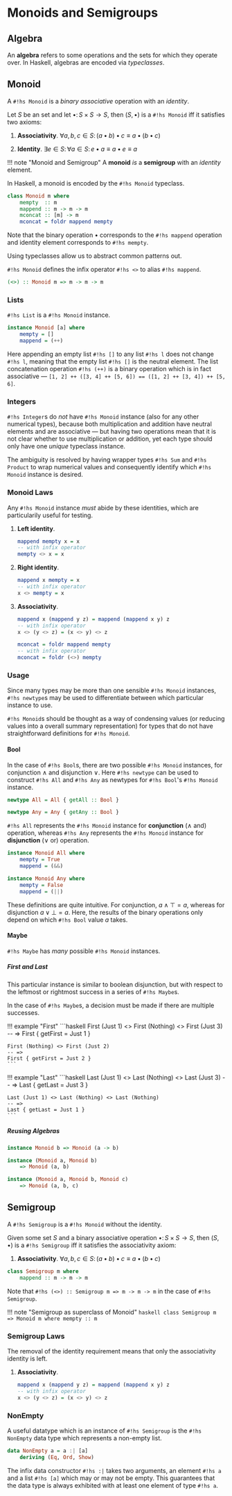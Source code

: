 # Monoids and Semigroups

## Algebra

An **algebra** refers to some operations and the sets for which they operate
over. In Haskell, algebras are encoded via *typeclasses*.

## Monoid

A `#!hs Monoid` is a *binary associative* operation with an *identity*.

Let $S$ be an set and let $\bullet \colon S \times S \to S$, then $(S, \bullet)$ is
a `#!hs Monoid` iff it satisfies two axioms:

1. **Associativity**.
    $\forall a, b, c \in S \colon (a \bullet b) \bullet c \equiv a \bullet (b \bullet c)$

2. **Identity**.
    $\exists e \in S \colon \forall a \in S \colon e \bullet a \equiv a \bullet e \equiv a$

!!! note "Monoid and Semigroup"
    A **monoid** *is* a **semigroup** with an *identity* element.

In Haskell, a monoid is encoded by the `#!hs Monoid` typeclass.

```haskell
class Monoid m where
    mempty  :: m
    mappend :: m -> m -> m
    mconcat :: [m] -> m
    mconcat = foldr mappend mempty
```

Note that the binary operation $\bullet$ corresponds to the `#!hs mappend`
operation and identity element corresponds to `#!hs mempty`.

Using typeclasses allow us to abstract common patterns out.

`#!hs Monoid` defines the infix operator `#!hs <>` to alias `#!hs mappend`.

```haskell
(<>) :: Monoid m => m -> m -> m
```

### Lists

`#!hs List` is a `#!hs Monoid` instance.

```haskell
instance Monoid [a] where
    mempty = []
    mappend = (++)
```

Here appending an empty list `#!hs []` to any list `#!hs l` does not change 
`#!hs l`, meaning that the empty list `#!hs []` is the neutral element. The list 
concatenation operation `#!hs (++)` is a binary operation which is in fact
associative — `[1, 2] ++ ([3, 4] ++ [5, 6]) == ([1, 2] ++ [3, 4]) ++ [5, 6]`.

### Integers

`#!hs Integer`s do *not* have `#!hs Monoid` instance (also for any other
numerical types), because both multiplication and addition have neutral
elements and are associative — but having two operations mean that it is not
clear whether to use multiplication or addition, yet each type should only
have one *unique* typeclass instance.

The ambiguity is resolved by having wrapper types `#!hs Sum` and `#!hs Product`
to wrap numerical values and consequently identify which `#!hs Monoid` instance
is desired.

### Monoid Laws

Any `#!hs Monoid` instance *must* abide by these identities, which are 
particularily useful for testing.

1. **Left identity**.

    ```haskell
    mappend mempty x = x
    -- with infix operator
    mempty <> x = x
    ```

2. **Right identity**.

    ```haskell
    mappend x mempty = x
    -- with infix operator
    x <> mempty = x
    ```

3. **Associativity**.

    ```haskell
    mappend x (mappend y z) = mappend (mappend x y) z
    -- with infix operator
    x <> (y <> z) = (x <> y) <> z

    mconcat = foldr mappend mempty
    -- with infix operator
    mconcat = foldr (<>) mempty
    ```

### Usage

Since many types may be more than one sensible `#!hs Monoid` instances,
`#!hs newtype`s may be used to differentiate between which particular instance
to use.

`#!hs Monoid`s should be thought as a way of condensing values (or reducing
values into a overall summary representation) for types that do not have
straightforward definitions for `#!hs Monoid`.

#### Bool

In the case of `#!hs Bool`s, there are two possible `#!hs Monoid` instances,
for conjunction $\land$ and disjunction $\lor$. Here `#!hs newtype` can be
used to construct `#!hs All` and `#!hs Any` as newtypes for `#!hs Bool`'s
`#!hs Monoid` instance.

```haskell
newtype All = All { getAll :: Bool }

newtype Any = Any { getAny :: Bool }
```

`#!hs All` represents the `#!hs Monoid` instance for **conjunction** ($\land$ 
and) operation, whereas `#!hs Any` represents the `#!hs Monoid` instance for
**disjunction** ($\lor$ or) operation.

```haskell
instance Monoid All where
    mempty = True
    mappend = (&&)

instance Monoid Any where
    mempty = False
    mappend = (||)
```

These definitions are quite intuitive. For conjunction, $a \land \top = a$,
whereas for disjunction $a \lor \bot = a$. Here, the results of the binary
operations only depend on which `#!hs Bool` value $a$ takes.

#### Maybe

`#!hs Maybe` has *many* possible `#!hs Monoid` instances.

##### First and Last

This particular instance is similar to boolean disjunction, but with respect to
the leftmost or rightmost success in a series of `#!hs Maybe`s.

In the case of `#!hs Maybe`s, a decision must be made if there are multiple
successes.

!!! example "First"
    ```haskell
    First (Just 1) <> First (Nothing) <> First (Just 3)
    -- => 
    First { getFirst = Just 1 }

    First (Nothing) <> First (Just 2)
    -- =>
    First { getFirst = Just 2 }
    ```

!!! example "Last"
    ```haskell
    Last (Just 1) <> Last (Nothing) <> Last (Just 3)
    -- => 
    Last { getLast = Just 3 }

    Last (Just 1) <> Last (Nothing) <> Last (Nothing)
    -- =>
    Last { getLast = Just 1 }
    ```

##### Reusing Algebras

```haskell
instance Monoid b => Monoid (a -> b)

instance (Monoid a, Monoid b)
    => Monoid (a, b)

instance (Monoid a, Monoid b, Monoid c)
    => Monoid (a, b, c)
```

## Semigroup

A `#!hs Semigroup` is a `#!hs Monoid` without the identity.

Given some set $S$ and a binary associative operation 
$\bullet \colon S \times S \to S$, then $(S, \bullet)$ is a `#!hs Semigroup` iff it 
satisfies the associativity axiom:

1. **Associativity**.
    $\forall a, b, c \in S \colon (a \bullet b) \bullet c \equiv a \bullet (b \bullet c)$

```haskell
class Semigroup m where
    mappend :: m -> m -> m
```

Note that `#!hs (<>) :: Semigroup m => m -> m -> m` in the case of 
`#!hs Semigroup`.

!!! note "Semigroup as superclass of Monoid"
    ```haskell
    class Semigroup m => Monoid m where
        mempty :: m
    ```

### Semigroup Laws

The removal of the identity requirement means that only the associativity 
identity is left.

1. **Associativity**.

    ```haskell
    mappend x (mappend y z) = mappend (mappend x y) z
    -- with infix operator
    x <> (y <> z) = (x <> y) <> z
    ```

### NonEmpty

A useful datatype which is an instance of `#!hs Semigroup` is the `#!hs NonEmpty`
data type which represents a non-empty list.

```haskell
data NonEmpty a = a :| [a]
    deriving (Eq, Ord, Show)
```

The infix data constructor `#!hs :|` takes two arguments, an element `#!hs a`
and a list `#!hs [a]` which may or may not be empty. This guarantees that the
data type is always exhibited with at least one element of type `#!hs a`.
